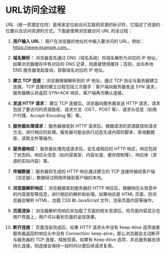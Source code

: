 # URL访问全过程

URL（统一资源定位符）是用来定位和访问互联网资源的标识符，它描述了资源的位置以及访问资源的方式。下面是使用浏览器访问 URL 的全过程：

1. **用户输入 URL：** 用户在浏览器的地址栏中输入要访问的 URL，例如：https://www.example.com。

2. **域名解析：** 浏览器首先通过 DNS（域名系统）将域名解析为对应的 IP 地址。如果浏览器缓存中有对应的 DNS 记录，则直接使用缓存；否则，会向本地 DNS 服务器发起查询，获取域名对应的 IP 地址。

3. **建立 TCP 连接：** 浏览器根据解析到的 IP 地址，通过 TCP 协议与服务器建立连接。TCP 连接的建立过程包括三次握手：客户端向服务器发送 SYN 请求，服务器确认并返回 SYN+ACK 响应，客户端再次确认连接。

4. **发送 HTTP 请求：** 建立 TCP 连接后，浏览器向服务器发送 HTTP 请求，请求包括了要访问的资源路径、请求方法（GET、POST 等）、请求头信息（如用户代理、Accept-Encoding 等）等。

5. **服务器处理请求：** 服务器接收到 HTTP 请求后，根据请求的资源路径和请求方法，进行相应的处理。服务器可能会执行动态生成内容的脚本、查询数据库、读取文件等操作。

6. **服务器响应：** 服务器处理完成请求后，会生成相应的 HTTP 响应，响应包括了状态码、响应头信息（如内容类型、内容长度、缓存控制等）、响应体（资源的实际内容）等。

7. **传输数据：** 服务器将生成的 HTTP 响应通过建立的 TCP 连接传输给客户端（浏览器），数据经过网络传输到客户端的本地。

8. **浏览器解析响应：** 浏览器接收到服务器的 HTTP 响应后，根据响应头信息中的内容类型等信息，进行相应的解析和处理。如果响应是 HTML 页面，则浏览器会解析 HTML、加载 CSS 和 JavaScript 文件、渲染页面内容等操作。

9. **页面渲染：** 浏览器解析完响应并加载了页面的相关资源后，将页面内容显示在用户界面上，用户可以看到页面的呈现效果。

10. **断开连接：** 页面渲染完成后，如果 HTTP 请求头中没有 Keep-Alive 选项或者服务器返回的响应头中没有 Connection: keep-alive，那么浏览器会主动断开与服务器的 TCP 连接，释放资源。如果有 Keep-Alive 选项，并且服务器支持持久连接，则连接会保持一段时间以便后续请求复用。
